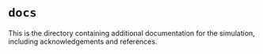 # `docs`

This is the directory containing additional documentation for the simulation, including acknowledgements and references.

